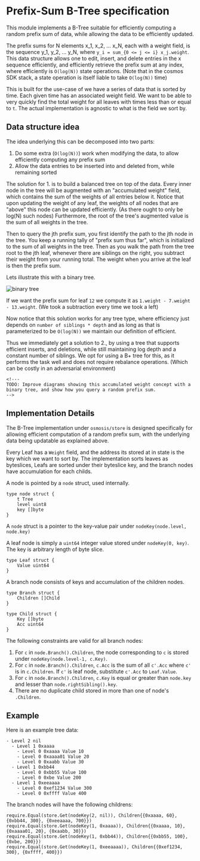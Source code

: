# Prefix-Sum B-Tree specification

This module implements a B-Tree suitable for efficiently computing a
random prefix sum of data, while allowing the data to be efficiently
updated.

The prefix sums for N elements x\_1, x\_2, ... x\_N, each with a weight
field, is the sequence y\_1, y\_2, ... y\_N, where
`y_i = sum_{0 <= j <= i} x_j.weight`. This data structure allows one to
edit, insert, and delete entries in the x sequence efficiently, and
efficiently retrieve the prefix sum at any index, where efficiently is
`O(log(N))` state operations. (Note that in the cosmos SDK stack, a
state operation is itself liable to take `O(log(N))` time)

This is built for the use-case of we have a series of data that is
sorted by time. Each given time has an associated weight field. We want
to be able to very quickly find the total weight for all leaves with
times less than or equal to `t`. The actual implementation is agnostic
to what is the field we sort by.

## Data structure idea

The idea underlying this can be decomposed into two parts:

1. Do some extra (`O(log(N))`) work when modifying the data, to allow
    efficiently computing any prefix sum
2. Allow the data entries to be inserted into and deleted from, while
    remaining sorted

The solution for 1. is to build a balanced tree on top of the data.
Every inner node in the tree will be augmented with an "accumulated
weight" field, which contains the sum of the weights of all entries
below it. Notice that upon updating the weight of any leaf, the weights
of all nodes that are "above" this node can be updated efficiently. (As
there ought to only be log(N) such nodes) Furthermore, the root of the
tree's augmented value is the sum of all weights in the tree.

Then to query the jth prefix sum, you first identify the path to the jth
node in the tree. You keep a running tally of "prefix sum thus far",
which is initialized to the sum of all weights in the tree. Then as you
walk the path from the tree root to the jth leaf, whenever there are
siblings on the right, you subtract their weight from your running
total. The weight when you arrive at the leaf is then the prefix sum.

Lets illustrate this with a binary tree.

![binary
tree](https://user-images.githubusercontent.com/6440154/116960474-142bf980-ac66-11eb-9a07-af84ab6d0bfa.png)

If we want the prefix sum for leaf `12` we compute it as
`1.weight - 7.weight - 13.weight`. (We took a subtraction every time we
took a left)

Now notice that this solution works for any tree type, where efficiency
just depends on `number of siblings * depth` and as long as that is
parameterized to be `O(log(N))` we maintain our definition of efficient.

Thus we immediately get a solution to 2., by using a tree that supports
efficient inserts, and deletions, while still maintaining log depth and
a constant number of siblings. We opt for using a B+ tree for this, as
it performs the task well and does not require rebalance operations.
(Which can be costly in an adversarial environment)

```{=html}
<!---
TODO: Improve diagrams showing this accumulated weight concept with a binary tree, and show how you query a random prefix sum.
-->
```

## Implementation Details

The B-Tree implementation under `osmosis/store` is designed specifically
for allowing efficient computation of a random prefix sum, with the
underlying data being updatable as explained above.

Every Leaf has a `Weight` field, and the address its stored at in state
is the key which we want to sort by. The implementation sorts leaves as
byteslices, Leafs are sorted under their byteslice key, and the branch
nodes have accumulation for each childs.

A node is pointed by a `node` struct, used internally.

``` {.go}
type node struct {
    t Tree
    level uint8
    key []byte
}
```

A `node` struct is a pointer to the key-value pair under
`nodeKey(node.level, node.key)`

A leaf node is simply a `uint64` integer value stored under
`nodeKey(0, key)`. The key is arbitrary length of byte slice.

``` {.go}
type Leaf struct {
    Value uint64
}
```

A branch node consists of keys and accumulation of the children nodes.

``` {.go}
type Branch struct {
    Children []Child    
}

type Child struct {
    Key []byte
    Acc uint64
}
```

The following constraints are valid for all branch nodes:

1. For `c` in `node.Branch().Children`, the node corresponding to `c`
    is stored under `nodeKey(node.level-1, c.Key)`.
2. For `c` in `node.Branch().Children`, `c.Acc` is the sum of all
    `c'.Acc` where `c'` is in `c.Children`. If `c'` is leaf node,
    substitute `c'.Acc` to `Leaf.Value`.
3. For `c` in `node.Branch().Children`, `c.Key` is equal or greater
    than `node.key` and lesser than `node.rightSibling().key`.
4. There are no duplicate child stored in more than one of node's
    `.Children`.

Example
-------

Here is an example tree data:

    - Level 2 nil
      - Level 1 0xaaaa 
        - Level 0 0xaaaa Value 10
        - Level 0 0xaaaa01 Value 20
        - Level 0 0xaabb Value 30
      - Level 1 0xbb44
        - Level 0 0xbb55 Value 100
        - Level 0 0xbe Value 200
      - Level 1 0xeeaaaa
        - Level 0 0xef1234 Value 300
        - Level 0 0xffff Value 400

The branch nodes will have the following childrens:

``` {.go}
require.Equal(store.Get(nodeKey(2, nil)), Children{{0xaaaa, 60}, {0xbb44, 300}, {0xeeaaaa, 700}})
require.Equal(store.Get(nodeKey(1, 0xaaaa)), Children{{0xaaaa, 10}, {0xaaaa01, 20}, {0xaabb, 30}})
require.Equal(store.Get(nodeKey(1, 0xbb44)), Children{{0xbb55, 100}, {0xbe, 200}})
require.Equal(store.Get(nodeKey(1, 0xeeaaaa)), Children{{0xef1234, 300}, {0xffff, 400}})
```
